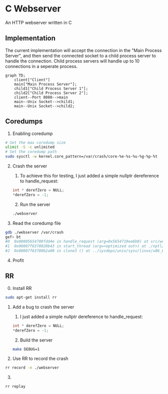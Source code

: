 # C Webserver
An HTTP webserver written in C

## Implementation
The current implementation will accept the connection in the "Main Process Server", and then send the connected socket to a child process server to handle the connection.
Child process servers will handle up to 10 connections in a seperate process.

```mermaid
graph TD;
    client["Client"]
    main["Main Process Server"];
    child1["Child Process Server 1"];
    child2["Child Process Server 2"];
    client--Port 8080-->main
    main--Unix Socket-->child1;
    main--Unix Socket-->child2;
```

## Coredumps
1. Enabling coredump
```bash
# Set the max coredump size
ulimit -S -c unlimited
# Set the coredump path
sudo sysctl -w kernel.core_pattern=/var/crash/core-%e-%s-%u-%g-%p-%t
```

2. Crash the server
    1. To achieve this for testing, I just added a simple nullptr dereference to handle_request:
    ```c
    int * derefZero = NULL;
    *derefZero = -1;
    ```

    2. Run the server
    ```bash
    ./webserver
    ```

3. Read the coredump file
```bash
gdb ./webserver /var/crash
gef> bt
#0  0x00005654709fdd4e in handle_request (arg=0x5654719ee6b0) at src/webserver.c:85
#1  0x00007f6378020b43 in start_thread (arg=<optimized out>) at ./nptl/pthread_create.c:442
#2  0x00007f63780b2a00 in clone3 () at ../sysdeps/unix/sysv/linux/x86_64/clone3.S:81
```

4. Profit

## RR
0. Install RR
```bash
sudo apt-get install rr
```
1. Add a bug to crash the server
    1. I just added a simple nullptr dereference to handle_request:
    ```c
    int * derefZero = NULL;
    *derefZero = -1;
    ```

    2. Build the server
    ```bash
    make DEBUG=1
    ```
2. Use RR to record the crash
```bash
rr record -n ./webserver
```
3. 
```bash
rr replay
```